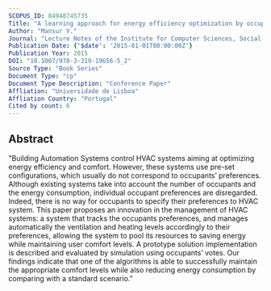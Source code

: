 ```yaml
---
SCOPUS_ID: 84948745735
Title: "A learning approach for energy efficiency optimization by occupancy detection"
Author: "Mansur V."
Journal: "Lecture Notes of the Institute for Computer Sciences, Social-Informatics and Telecommunications Engineering, LNICST"
Publication Date: {'$date': '2015-01-01T00:00:00Z'}
Publication Year: 2015
DOI: "10.1007/978-3-319-19656-5_2"
Source Type: "Book Series"
Document Type: "cp"
Document Type Description: "Conference Paper"
Affliation: "Universidade de Lisboa"
Affliation Country: "Portugal"
Cited by count: 6
---
```


## Abstract
"Building Automation Systems control HVAC systems aiming at optimizing energy efficiency and comfort. However, these systems use pre-set configurations, which usually do not correspond to occupants’ preferences. Although existing systems take into account the number of occupants and the energy consumption, individual occupant preferences are disregarded. Indeed, there is no way for occupants to specify their preferences to HVAC system. This paper proposes an innovation in the management of HVAC systems: a system that tracks the occupants preferences, and manages automatically the ventilation and heating levels accordingly to their preferences, allowing the system to pool its resources to saving energy while maintaining user comfort levels. A prototype solution implementation is described and evaluated by simulation using occupants’ votes. Our findings indicate that one of the algorithms is able to successfully maintain the appropriate comfort levels while also reducing energy consumption by comparing with a standard scenario."
